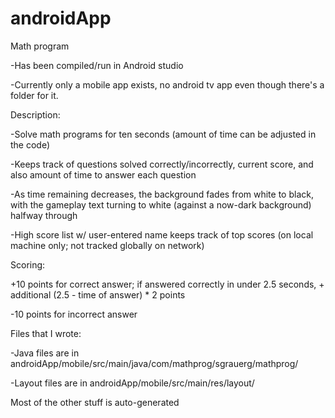 # androidApp

Math program

-Has been compiled/run in Android studio

-Currently only a mobile app exists, no android tv app even though there's a folder for it.


Description:

-Solve math programs for ten seconds (amount of time can be adjusted in the code)

-Keeps track of questions solved correctly/incorrectly, current score, and also amount of time to answer each question

-As time remaining decreases, the background fades from white to black, with the gameplay text turning to white (against a now-dark background) halfway through

-High score list w/ user-entered name keeps track of top scores (on local machine only; not tracked globally on network)


Scoring:

+10 points for correct answer; if answered correctly in under 2.5 seconds, + additional (2.5 - time of answer) * 2 points

-10 points for incorrect answer


Files that I wrote:

-Java files are in androidApp/mobile/src/main/java/com/mathprog/sgrauerg/mathprog/

-Layout files are in androidApp/mobile/src/main/res/layout/

Most of the other stuff is auto-generated